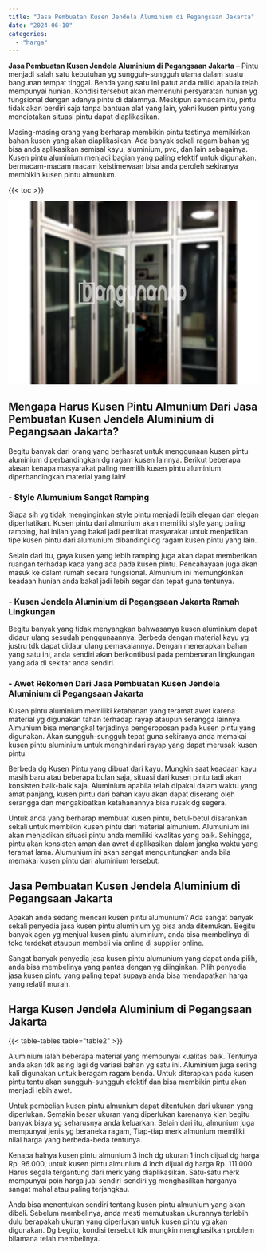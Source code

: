 ```yaml
---
title: "Jasa Pembuatan Kusen Jendela Aluminium di Pegangsaan Jakarta"
date: "2024-06-10"
categories: 
  - "harga"
---
```


**Jasa Pembuatan Kusen Jendela Aluminium di Pegangsaan Jakarta** – Pintu menjadi salah satu kebutuhan yg sungguh-sungguh utama dalam suatu bangunan tempat tinggal. Benda yang satu ini patut anda miliki apabila telah mempunyai hunian. Kondisi tersebut akan memenuhi persyaratan hunian yg fungsional dengan adanya pintu di dalamnya. Meskipun semacam itu, pintu tidak akan berdiri saja tanpa bantuan alat yang lain, yakni kusen pintu yang menciptakan situasi pintu dapat diaplikasikan.

Masing-masing orang yang berharap membikin pintu tastinya memikirkan bahan kusen yang akan diaplikasikan. Ada banyak sekali ragam bahan yg bisa anda aplikasikan semisal kayu, aluminium, pvc, dan lain sebagainya. Kusen pintu aluminium menjadi bagian yang paling efektif untuk digunakan. bermacam-macam macam keistimewaan bisa anda peroleh sekiranya membikin kusen pintu almunium.

{{< toc >}}

![Jasa Pembuatan Kusen Jendela Aluminium di Pegangsaan Jakarta](/images/harga-kusen-jendela-alumunium-05.png)

## Mengapa Harus Kusen Pintu Almunium Dari Jasa Pembuatan Kusen Jendela Aluminium di Pegangsaan Jakarta?

Begitu banyak dari orang yang berhasrat untuk menggunaan kusen pintu aluminium diperbandingkan dg ragam kusen lainnya. Berikut beberapa alasan kenapa masyarakat paling memilih kusen pintu aluminium diperbandingkan material yang lain!

### \- Style Alumunium Sangat Ramping

Siapa sih yg tidak menginginkan style pintu menjadi lebih elegan dan elegan diperhatikan. Kusen pintu dari almunium akan memiliki style yang paling ramping, hal inilah yang bakal jadi pemikat masyarakat untuk menjadikan tipe kusen pintu dari alumunium dibandingi dg ragam kusen pintu yang lain.

Selain dari itu, gaya kusen yang lebih ramping juga akan dapat memberikan ruangan terhadap kaca yang ada pada kusen pintu. Pencahayaan juga akan masuk ke dalam rumah secara fungsional. Almunium ini memungkinkan keadaan hunian anda bakal jadi lebih segar dan tepat guna tentunya.

### \- Kusen Jendela Aluminium di Pegangsaan Jakarta Ramah Lingkungan

Begitu banyak yang tidak menyangkan bahwasanya kusen aluminium dapat didaur ulang sesudah penggunaannya. Berbeda dengan material kayu yg justru tdk dapat didaur ulang pemakaiannya. Dengan menerapkan bahan yang satu ini, anda sendiri akan berkontibusi pada pembenaran lingkungan yang ada di sekitar anda sendiri.

### \- Awet Rekomen Dari Jasa Pembuatan Kusen Jendela Aluminium di Pegangsaan Jakarta

Kusen pintu aluminium memiliki ketahanan yang teramat awet karena material yg digunakan tahan terhadap rayap ataupun serangga lainnya. Almunium bisa menangkal terjadinya pengeroposan pada kusen pintu yang digunakan. Akan sungguh-sungguh tepat guna sekiranya anda memakai kusen pintu aluminium untuk menghindari rayap yang dapat merusak kusen pintu.

Berbeda dg Kusen Pintu yang dibuat dari kayu. Mungkin saat keadaan kayu masih baru atau beberapa bulan saja, situasi dari kusen pintu tadi akan konsisten baik-baik saja. Aluminium apabila telah dipakai dalam waktu yang amat panjang, kusen pintu dari bahan kayu akan dapat diserang oleh serangga dan mengakibatkan ketahanannya bisa rusak dg segera.

Untuk anda yang berharap membuat kusen pintu, betul-betul disarankan sekali untuk membikin kusen pintu dari material almunium. Alumunium ini akan menjadikan situasi pintu anda memiliki kwalitas yang baik. Sehingga, pintu akan konsisten aman dan awet diaplikasikan dalam jangka waktu yang teramat lama. Alumunium ini akan sangat menguntungkan anda bila memakai kusen pintu dari aluminium tersebut.

## Jasa Pembuatan Kusen Jendela Aluminium di Pegangsaan Jakarta

Apakah anda sedang mencari kusen pintu alumunium? Ada sangat banyak sekali penyedia jasa kusen pintu aluminium yg bisa anda ditemukan. Begitu banyak agen yg menjual kusen pintu aluminium, anda bisa membelinya di toko terdekat ataupun membeli via online di supplier online.

Sangat banyak penyedia jasa kusen pintu alumunium yang dapat anda pilih, anda bisa membelinya yang pantas dengan yg diinginkan. Pilih penyedia jasa kusen pintu yang paling tepat supaya anda bisa mendapatkan harga yang relatif murah.

## Harga Kusen Jendela Aluminium di Pegangsaan Jakarta

{{< table-tables table="table2" >}}

Aluminium ialah beberapa material yang mempunyai kualitas baik. Tentunya anda akan tdk asing lagi dg variasi bahan yg satu ini. Aluminium juga sering kali digunakan untuk beragam ragam benda. Untuk diterapkan pada kusen pintu tentu akan sungguh-sungguh efektif dan bisa membikin pintu akan menjadi lebih awet.

Untuk pembelian kusen pintu almunium dapat ditentukan dari ukuran yang diperlukan. Semakin besar ukuran yang diperlukan karenanya kian begitu banyak biaya yg seharusnya anda keluarkan. Selain dari itu, almunium juga mempunyai jenis yg beraneka ragam, Tiap-tiap merk almunium memiliki nilai harga yang berbeda-beda tentunya.

Kenapa halnya kusen pintu almunium 3 inch dg ukuran 1 inch dijual dg harga Rp. 96.000, untuk kusen pintu almunium 4 inch dijual dg harga Rp. 111.000. Harus segala tergantung dari merk yang diaplikasikan. Satu-satu merk mempunyai poin harga jual sendiri-sendiri yg menghasilkan harganya sangat mahal atau paling terjangkau.

Anda bisa menentukan sendiri tentang kusen pintu almunium yang akan dibeli. Sebelum membelinya, anda mesti memutuskan ukurannya terlebih dulu berapakah ukuran yang diperlukan untuk kusen pintu yg akan digunakan. Dg begitu, kondisi tersebut tdk mungkin menghasilkan problem bilamana telah membelinya.
